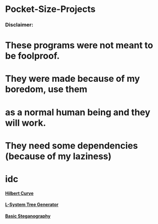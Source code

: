 Pocket-Size-Projects
====================

### Disclaimer:
# These programs were not meant to be foolproof.
# They were made because of my boredom, use them
# as a normal human being and they will work.
# They need some dependencies (because of my laziness)
# idc

#### [Hilbert Curve](https://github.com/Tada0/Pocket-Size-Projects/tree/master/Hilbert-Curve)

#### [L-System Tree Generator](https://github.com/Tada0/Pocket-Size-Projects/tree/master/L-System-Tree-Generator)

#### [Basic Steganography](https://github.com/Tada0/Pocket-Size-Projects/tree/master/Steganography-Example)
